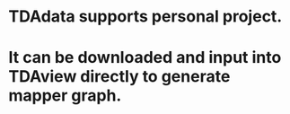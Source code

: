 # TDAdata supports personal project.
# It can be downloaded and input into TDAview directly to generate mapper graph.
